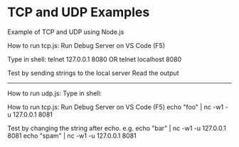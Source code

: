 # TCP and UDP Examples

Example of TCP and UDP using Node.js

How to run tcp.js:
Run Debug Server on VS Code (F5)

Type in shell:
telnet 127.0.0.1 8080
OR
telnet localhost 8080

Test by sending strings to the local server
Read the output

---------------------------------------
How to run udp.js:
Type in shell:

How to run tcp.js:
Run Debug Server on VS Code (F5)
echo "foo" | nc -w1 -u 127.0.0.1 8081

Test by changing the string after echo.
e.g.
echo "bar" | nc -w1 -u 127.0.0.1 8081
echo "spam" | nc -w1 -u 127.0.0.1 8081

